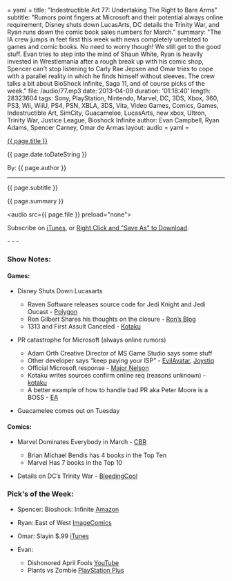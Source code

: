 = yaml =
title: "Indestructible Art 77: Undertaking The Right to Bare Arms"
subtitle: "Rumors point fingers at Microsoft and their potential always online requirement, Disney shuts down LucasArts, DC details the Trinity War, and Ryan runs down the comic book sales numbers for March."
summary: "The IA crew jumps in feet first this week with news completely unrelated to games and comic books. No need to worry though! We still get to the good stuff. Evan tries to step into the mind of Shaun White, Ryan is heavily invested in Wrestlemania after a rough break up with his comic shop, Spencer can't stop listening to Carly Rae Jepsen and Omar tries to cope with a parallel reality in which he finds himself without sleeves. The crew talks a bit about BioShock Infinite, Saga 11, and of course picks of the week."
file: /audio/77.mp3
date: 2013-04-09
duration: '01:18:40'
length: 28323604
tags: Sony, PlayStation, Nintendo, Marvel, DC, 3DS, Xbox, 360, PS3, Wii, WiiU, PS4, PSN, XBLA, 3DS, Vita, Video Games, Comics, Games, Indestructible Art, SimCity, Guacamelee, LucasArts, new xbox, Ultron, Trinity War, Justice League, Bioshock Infinite
author: Evan Campbell, Ryan Adams, Spencer Carney, Omar de Armas
layout: audio
= yaml =

<a href="{{ page.url }}" class='postTitleLink'><p class='postTitle'>{{ page.title }}</p></a>
<p class='postPublished'>{{ page.date.toDateString }}</p>
<p class='postAuthor'>By: {{ page.author }}</p>
<hr>
<p class='podcastSummary'>{{ page.subtitle }}</p>

<p class='podcastSummary'>{{ page.summary }}</p>

<audio src={{ page.file }} preload="none"></audio>
<p class='subLinks'>Subscribe on <a href='http://bit.ly/iapodcast'>iTunes</a>, or <a href={{ page.file }}>Right Click and "Save As" to Download</a>.</p>
- - -

### Show Notes:  ###
#### Games: ####
* Disney Shuts Down Lucasarts
    * Raven Software releases source code for Jedi Knight and Jedi Oucast - [Polygon](http://www.polygon.com/2013/4/4/4181560/raven-software-releases-source-code-for-jedi-knight-2-jedi-outcast)
    * Ron Gilbert Shares his thoughts on the closure - [Ron’s Blog](http://grumpygamer.com/4103820)
    * 1313 and First Assult Canceled - [Kotaku](http://kotaku.com/disney-shuts-down-lucasarts-468473749)

* PR catastrophe for Microsoft (always online rumors)
    * Adam Orth Creative Director of MS Game Studio says some stuff
    * Other developer says “keep paying your ISP” - [EvilAvatar](http://www.evilavatar.com/forums/showpost.php?p=2200505&postcount=46), [Joystiq](http://www.joystiq.com/2013/04/05/microsoft-studios-creative-director-dismisses-concerns-over-alw/)
    * Official Microsoft response - [Major Nelson](http://majornelson.com/2013/04/05/official-statement-on-what-was-said-yesterday/)
    * Kotaku writes sources confirm online req (reasons unknown) - [kotaku](http://kotaku.com/the-next-xbox-will-require-an-internet-connection-to-st-470062456)
    * A better example of how to handle bad PR aka Peter Moore is a BOSS - [EA](http://www.ea.com/news/we-can-do-better)

* Guacamelee comes out on Tuesday

#### Comics: ####
* Marvel Dominates Everybody in March - [CBR](http://www.comicbookresources.com/?page=article&id=44748)
    * Brian Michael Bendis has 4 books in the Top Ten
    * Marvel Has 7 books in the Top 10

* Details on DC’s Trinity War - [BleedingCool](http://www.bleedingcool.com/2013/04/07/trinity-war-to-be-a-six-issue-crossover-between-the-three-justice-league-titles/)

### Pick's of the Week: ###
* Spencer: Bioshock: Infinite [Amazon](http://www.amazon.com/gp/product/B009PJ9L8O/ref=as_li_ss_tl?ie=UTF8&camp=1789&creative=390957&creativeASIN=B009PJ9L8O&linkCode=as2&tag=indestart-20)

* Ryan: East of West [ImageComics](http://www.imagecomics.com/comics/5420/East-of-West-1)

* Omar: Slayin $.99 [iTunes](https://itunes.apple.com/us/app/nimble-quest/id583638819?mt=8)

* Evan:
    * Dishonored April Fools [YouTube](http://www.youtube.com/watch?v=ZYKmN0w3Kfg)
    * Plants vs Zombie [PlayStation Plus](http://blog.us.playstation.com/2013/02/25/playstation-plus-plants-vs-zombies-free-for-members/)